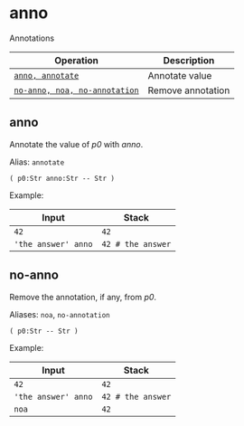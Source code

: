 <!-- Document generated by "gen-doc"; DO NOT EDIT -->
# anno

Annotations

| Operation                                | Description
|------------------------------------------|---------------
| [`anno, annotate`](#anno)                | Annotate value
| [`no-anno, noa, no-annotation`](#no-anno) | Remove annotation


## anno

Annotate the value of *p0* with *anno*.

Alias: `annotate`

	( p0:Str anno:Str -- Str )

Example:

<!-- test: anno -->

| Input               | Stack
|---------------------|---------------
| `42               ` | `42`
| `'the answer' anno` | `42 # the answer`

## no-anno

Remove the annotation, if any, from *p0*.

Aliases: `noa`, `no-annotation`

	( p0:Str -- Str )

Example:

<!-- test: no-anno -->

| Input               | Stack
|---------------------|---------------
| `42               ` | `42`
| `'the answer' anno` | `42 # the answer`
| `noa              ` | `42`
